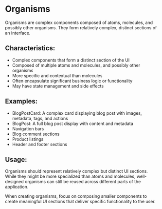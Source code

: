 # Organisms

Organisms are complex components composed of atoms, molecules, and possibly other organisms. They form relatively complex, distinct sections of an interface.

## Characteristics:

- Complex components that form a distinct section of the UI
- Composed of multiple atoms and molecules, and possibly other organisms
- More specific and contextual than molecules
- Often encapsulate significant business logic or functionality
- May have state management and side effects

## Examples:

- BlogPostCard: A complex card displaying blog post with images, metadata, tags, and actions
- BlogPost: A full blog post display with content and metadata
- Navigation bars
- Blog comment sections
- Product listings
- Header and footer sections

## Usage:

Organisms should represent relatively complex but distinct UI sections. While they might be more specialized than atoms and molecules, well-designed organisms can still be reused across different parts of the application.

When creating organisms, focus on composing smaller components to create meaningful UI sections that deliver specific functionality to the user.
